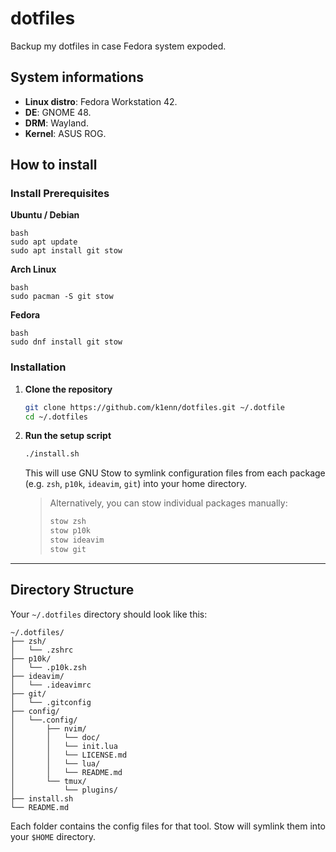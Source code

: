 # **dotfiles**
Backup my dotfiles in case Fedora system expoded.

## **System informations**
- **Linux distro**: Fedora Workstation 42.
- **DE**: GNOME 48.
- **DRM**: Wayland.
- **Kernel**: ASUS ROG.
## **How to install**
### **Install Prerequisites**

**Ubuntu / Debian**
```
bash
sudo apt update
sudo apt install git stow
```

**Arch Linux**
```
bash
sudo pacman -S git stow
```

**Fedora**
```
bash
sudo dnf install git stow
```

### **Installation**

1. **Clone the repository**

   ```bash
   git clone https://github.com/k1enn/dotfiles.git ~/.dotfile 
   cd ~/.dotfiles
   ```

2. **Run the setup script**

   ```bash
   ./install.sh
   ```

   This will use GNU Stow to symlink configuration files from each package (e.g. `zsh`, `p10k`, `ideavim`, `git`) into your home directory.

   > Alternatively, you can stow individual packages manually:
   >
   > ```bash
   > stow zsh
   > stow p10k
   > stow ideavim
   > stow git
   > ```

---

## **Directory Structure**

Your `~/.dotfiles` directory should look like this:

```
~/.dotfiles/
├── zsh/
│   └── .zshrc
├── p10k/
│   └── .p10k.zsh
├── ideavim/
│   └── .ideavimrc
├── git/
│   └── .gitconfig
├── config/
│   └──.config/
│       ├── nvim/
│       │   └── doc/
│       │   └── init.lua
│       │   └── LICENSE.md
│       │   └── lua/
│       │   └── README.md
│       └── tmux/
│           └── plugins/
├── install.sh
└── README.md
```

Each folder contains the config files for that tool. Stow will symlink them into your `$HOME` directory.

